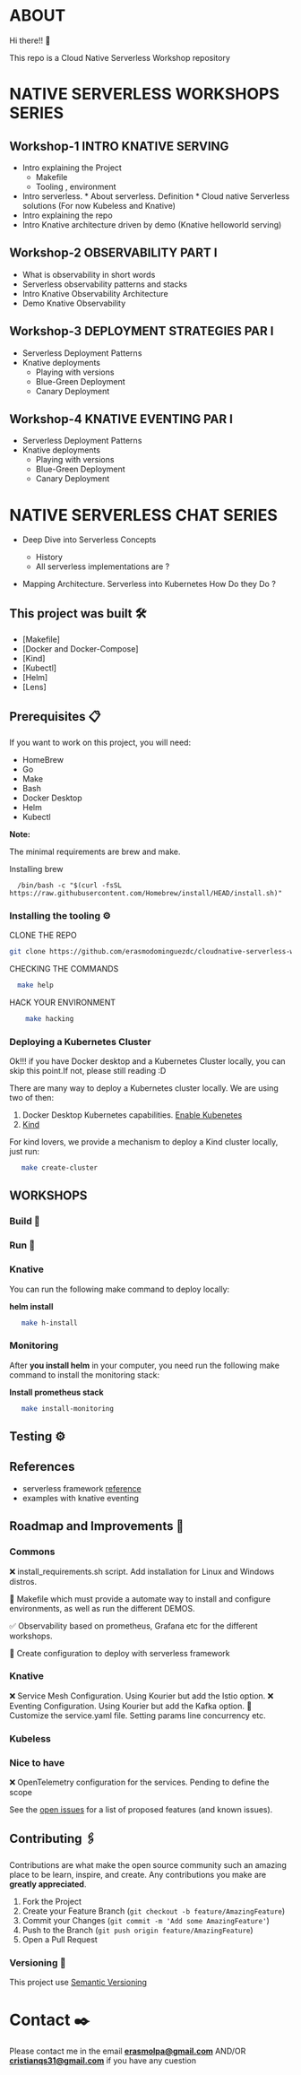 # ABOUT

Hi there!! 👋

This repo is a Cloud Native Serverless Workshop repository 

# NATIVE SERVERLESS WORKSHOPS SERIES

## Workshop-1 INTRO KNATIVE SERVING
   * Intro explaining the Project  
      * Makefile 
      * Tooling , environment
   * Intro serverless.
          * About serverless. Definition
          * Cloud native Serverless solutions (For now Kubeless and Knative)
   * Intro explaining the repo  
   * Intro Knative architecture driven by demo (Knative helloworld serving)

## Workshop-2 OBSERVABILITY PART I
   * What is observability in short words 
   * Serverless observability patterns and stacks 
   * Intro Knative Observability Architecture
   * Demo Knative Observability
   
## Workshop-3 DEPLOYMENT STRATEGIES PAR I
   * Serverless Deployment Patterns 
   * Knative deployments 
     * Playing with versions
     * Blue-Green Deployment
     * Canary Deployment
     
## Workshop-4 KNATIVE EVENTING PAR I
   * Serverless Deployment Patterns 
   * Knative deployments 
     * Playing with versions
     * Blue-Green Deployment
     * Canary Deployment 
# NATIVE SERVERLESS CHAT SERIES
  * Deep Dive into Serverless Concepts
    * History
    * All serverless implementations are ?
     
  * Mapping Architecture. Serverless into Kubernetes How Do they Do ? 

## This project was built  🛠️

* [Makefile]
* [Docker and Docker-Compose]
* [Kind]
* [Kubectl]
* [Helm]
* [Lens]

## Prerequisites  📋

If you want to work on this project, you will need:

* HomeBrew
* Go
* Make  
* Bash
* Docker Desktop 
* Helm 
* Kubectl

**Note:** 

The minimal requirements are brew and make. 

Installing brew 

```shell script
  /bin/bash -c "$(curl -fsSL https://raw.githubusercontent.com/Homebrew/install/HEAD/install.sh)"
```

### Installing the tooling ⚙️

CLONE THE REPO  
   
   ```sh
   git clone https://github.com/erasmodominguezdc/cloudnative-serverless-workshops
   ```
   
CHECKING THE COMMANDS  

   ```sh
     make help
   ```

HACK YOUR ENVIRONMENT 

 ```sh
     make hacking
   ```

### Deploying a Kubernetes Cluster 

Ok!!! if you have Docker desktop and a Kubernetes Cluster locally, you can skip this point.If not, please still reading :D 

There are many way to deploy a Kubernetes cluster locally. We are using two of then:
 1. Docker Desktop Kubernetes capabilities. [Enable Kubenetes](https://docs.docker.com/desktop/kubernetes/) 
 2. [Kind](https://kind.sigs.k8s.io)
 
 For kind lovers, we provide a mechanism to deploy a Kind cluster locally, just run: 
 
 ```sh
    make create-cluster 
```
 
## WORKSHOPS 

### Build 🔧


### Run 🚀

### Knative
 
You can run the following make command to deploy locally:

**helm install**
  ```sh
     make h-install 
   ```


### Monitoring
   After **you install helm** in your computer, you need run the following make command to install the monitoring stack:

  **Install prometheus stack**
  ```sh
     make install-monitoring
   ```

## Testing ⚙️



## References 

* serverless framework
    [reference](https://www.serverless.com/framework/docs/providers/knative/)
* examples with knative eventing


## Roadmap and Improvements 🚀

### Commons

❌ install_requirements.sh script. Add installation for Linux and Windows distros. 

🚧  Makefile which must provide a automate way to install and configure environments, as well as run the different DEMOS.

✅  Observability based on prometheus, Grafana etc for the different workshops.

🚧  Create configuration to deploy with serverless framework

### Knative

❌  Service Mesh Configuration. Using Kourier but add the Istio option.
❌  Eventing Configuration. Using Kourier but add the Kafka option.
🚧  Customize the service.yaml file. Setting params line concurrency etc.

### Kubeless 

### Nice to have 
❌  OpenTelemetry configuration for the services. Pending to define the scope


See the [open issues](https://github.com/erasmolpa/serverless-workshop/issues?q=is%3Aissue+is%3Aopen+sort%3Aupdated-desc) for a list of proposed features (and known issues).


## Contributing 🖇️

Contributions are what make the open source community such an amazing place to be learn, inspire, and create. Any contributions you make are **greatly appreciated**.

1. Fork the Project
2. Create your Feature Branch (`git checkout -b feature/AmazingFeature`)
3. Commit your Changes (`git commit -m 'Add some AmazingFeature'`)
4. Push to the Branch (`git push origin feature/AmazingFeature`)
5. Open a Pull Request

### Versioning 📌

This project use [Semantic Versioning](https://semver.org/lang/es/)

# Contact ✒️

Please contact me in the email **erasmolpa@gmail.com** 
                                       AND/OR 
                               **cristianqs31@gmail.com** if you have any cuestion
